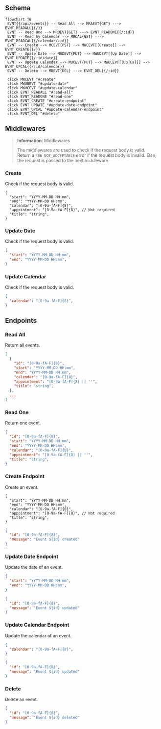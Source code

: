 ## Schema

```mermaid
flowchart TB
 EVNT{{/api/events}} -- Read All --> MRAEVT{GET} ---> EVNT_READALL{{/}}
 EVNT -- Read One --> MROEVT{GET} ---> EVNT_READONE{{/:id}}
 EVNT -- Read by Calendar --> MRCAL{GET} ---> EVNT_READCAL{{/calendar/:id}}
 EVNT -- Create --> MCEVT{PST} --> MWCEVT[[Create]] --> EVNT_CREATE{{/}}
 EVNT -- Upate Date --> MUDEVT{PUT} --> MWUDEVT[[Up Date]] --> EVNT_UPDATE{{/:id/date}}
 EVNT -- Update Calendar --> MUCEVT{PUT} --> MWUCEVT[[Up Cal]] --> EVNT_UPCAL{{/:id/calendar}}
 EVNT -- Delete --> MDEVT{DEL} ---> EVNT_DEL{{/:id}}

 click MWCEVT "#create"
 click MWUDEVT "#update-date"
 click MWUCEVT "#update-calendar"
 click EVNT_READALL "#read-all"
 click EVNT_READONE "#read-one"
 click EVNT_CREATE "#create-endpoint"
 click EVNT_UPDATE "#update-date-endpoint"
 click EVNT_UPCAL "#update-calendar-endpoint"
 click EVNT_DEL "#delete"
```

## Middlewares

> **Information**: Middlewares
>
> The middlewares are used to check if the request body is valid.
> Return a `406 NOT_ACCEPTABLE` error if the request body is invalid.
> Else, the request is passed to the next middleware.

### Create

Check if the request body is valid.

```jsonc
{
  "start": "YYYY-MM-DD HH:mm",
  "end": "YYYY-MM-DD HH:mm",
  "calendar": "[0-9a-fA-F]{8}",
  "appointment": "[0-9a-fA-F]{8}", // Not required
  "title": "string",
}
```

### Update Date

Check if the request body is valid.

```json
{
  "start": "YYYY-MM-DD HH:mm",
  "end": "YYYY-MM-DD HH:mm",
}
```

### Update Calendar

Check if the request body is valid.

```json
{
  "calendar": "[0-9a-fA-F]{8}",
}
```

## Endpoints

### Read All

Return all events.

```json
[
  {
    "id": "[0-9a-fA-F]{8}",
    "start": "YYYY-MM-DD HH:mm",
    "end": "YYYY-MM-DD HH:mm",
    "calendar": "[0-9a-fA-F]{8}",
    "appointment": "[0-9a-fA-F]{8} || ''",
    "title": "string",
  },
  ...
]
```

### Read One

Return one event.

```json
{
  "id": "[0-9a-fA-F]{8}",
  "start": "YYYY-MM-DD HH:mm",
  "end": "YYYY-MM-DD HH:mm",
  "calendar": "[0-9a-fA-F]{8}",
  "appointment": "[0-9a-fA-F]{8} || ''",
  "title": "string",
}
```

### Create Endpoint

Create an event.

```jsonc
{
  "start": "YYYY-MM-DD HH:mm",
  "end": "YYYY-MM-DD HH:mm",
  "calendar": "[0-9a-fA-F]{8}",
  "appointment": "[0-9a-fA-F]{8}", // Not required
  "title": "string",
}
```

```json
{
  "id": "[0-9a-fA-F]{8}",
  "message": "Event ${id} created"
}
```

### Update Date Endpoint

Update the date of an event.

```json title="Request Body"
{
  "start": "YYYY-MM-DD HH:mm",
  "end": "YYYY-MM-DD HH:mm",
}
```

```json
{
  "id": "[0-9a-fA-F]{8}",
  "message": "Event ${id} updated"
}
```

### Update Calendar Endpoint

Update the calendar of an event.

```json
{
  "calendar": "[0-9a-fA-F]{8}",
}
```

```json
{
  "id": "[0-9a-fA-F]{8}",
  "message": "Event ${id} updated"
}
```

### Delete

Delete an event.

```json
{
  "id": "[0-9a-fA-F]{8}",
  "message": "Event ${id} deleted"
}
```
